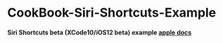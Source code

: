 # CookBook-Siri-Shortcuts-Example
#### Siri Shortcuts beta (XCode10/iOS12 beta) example [apple docs](https://developer.apple.com/documentation/sirikit/accelerating_app_interactions_with_shortcuts)
